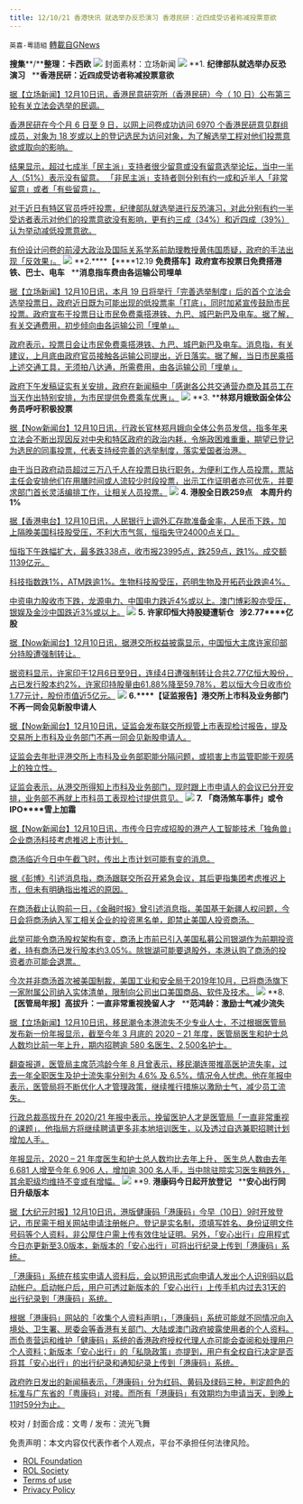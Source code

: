```yaml
---
title: 12/10/21 香港快讯 就选举办反恐演习 香港民研：近四成受访者称减投票意欲
---
```

`英喜-粵語組` [轉載自GNews](https://gnews.org/zh-hans/1740056/)

**搜集****/****整理：卡西欧**
![](https://assets.gnews.org/wp-content/uploads/2021/12/1210fenmian.jpg)
封面素材：立场新闻
![](https://assets.gnews.org/wp-content/uploads/2021/12/Screen-Shot-2021-12-10-at-10.08.39-AM.png)
**1. ****纪律部队就选举办反恐演习****   ****香港民研：近四成受访者称减投票意欲**

[据【立场新闻】12月10日讯，香港民意研究所（香港民研）今（ 10 日）公布第三轮有关立法会选举的民调。](https://www.thestandnews.com/politics/ab紀律部隊就選舉辦反恐演習-香港民研近四成受訪者稱減投票意欲)

[香港民研在今个月 6 日至 9 日，以网上问卷成功访问 6970 个香港民研意见群组成员，对象为 18 岁或以上的登记选民为访问对象，为了解选举工程对他们投票意欲或取向的影响。](https://www.thestandnews.com/politics/ab紀律部隊就選舉辦反恐演習-香港民研近四成受訪者稱減投票意欲)

[结果显示，超过七成半「民主派」支持者很少留意或没有留意选举论坛，当中一半人（51%）表示没有留意。 「非民主派」支持者则分别有约一成和近半人「非常留意」或者「有些留意」。](https://www.thestandnews.com/politics/ab紀律部隊就選舉辦反恐演習-香港民研近四成受訪者稱減投票意欲)

[对于近日有特区官员呼吁投票，纪律部队就选举进行反恐演习，对此分别有约一半受访者表示对他们的投票意欲没有影响，更有约三成（34%）和近四成（39%）认为举动减低投票意欲。](https://www.thestandnews.com/politics/ab紀律部隊就選舉辦反恐演習-香港民研近四成受訪者稱減投票意欲)

[有份设计问卷的前浸大政治及国际关系学系前助理教授黄伟国质疑，政府的手法出现「反效果」。](https://www.thestandnews.com/politics/ab紀律部隊就選舉辦反恐演習-香港民研近四成受訪者稱減投票意欲)
![](https://assets.gnews.org/wp-content/uploads/2021/12/Screen-Shot-2021-12-10-at-10.09.01-AM.png)
**2.****【****12.19 ****免费搭车】政府宣布投票日免费搭港铁、巴士、电车****   ****消息指车费由各运输公司埋单**

[据【立场新闻】12月10日讯，本月 19 日将举行「完善选举制度」后的首个立法会选举投票日，政府近日既为可能出现的低投票率「打底」，同时加紧宣传鼓励市民投票。政府宣布于投票日让市民免费乘搭港铁、九巴、城巴新巴及电车。据了解，有关交通费用，初步倾向由各运输公司「埋单」。](https://www.thestandnews.com/politics/立法會爭位傳媒引消息政府擬投票日讓市民免費搭車-包括港鐵九巴城巴新巴電車)

[政府表示，投票日会让市民免费乘搭港铁、九巴、城巴新巴及电车。消息指，有关建议，上月底由政府官员接触各运输公司提出，近日落实。据了解，当日市民乘搭上述交通工具，无须拍八达通，所需费用，由各运输公司「埋单」。](https://www.thestandnews.com/politics/立法會爭位傳媒引消息政府擬投票日讓市民免費搭車-包括港鐵九巴城巴新巴電車)

[政府下午发稿证实有关安排，政府在新闻稿中「感谢各公共交通营办商及其员工在当天作出特别安排，为市民提供免费乘车优惠」。](https://www.thestandnews.com/politics/立法會爭位傳媒引消息政府擬投票日讓市民免費搭車-包括港鐵九巴城巴新巴電車)
![](https://assets.gnews.org/wp-content/uploads/2021/12/Screen-Shot-2021-12-10-at-10.09.13-AM.png)
**3. ****林郑月娥致函全体公务员呼吁积极投票**

[据【Now新闻台】12月10日讯，行政长官林郑月娥向全体公务员发信，指多年来立法会不断出现因反对中央和特区政府的政治内耗，令施政困难重重，期望已登记为选民的同事投票，代表支持经完善的选举制度，落实爱国者治港。](https://news.now.com/home/local/player?newsId=459542)

[由于当日政府动员超过三万八千人在投票日执行职务，为便利工作人员投票，票站主任会安排他们在用膳时间或人流较少时段投票，出示工作证明者亦可优先，并要求部门首长灵活编排工作，让相关人员投票。](https://news.now.com/home/local/player?newsId=459542)
![](https://assets.gnews.org/wp-content/uploads/2021/12/Screen-Shot-2021-12-10-at-10.09.24-AM.png)
**4. ****港股全日跌****259****点　本周升约****1%**

[据【香港电台】12月10日讯，人民银行上调外汇存款准备金率，人民币下跌，加上隔晚美国科技股受压，不利大市气氛，恒指失守24000点关口。](https://news.rthk.hk/rthk/ch/component/k2/1623664-20211210.htm)

[恒指下午跌幅扩大，最多跌338点，收市报23995点，跌259点，跌1%。成交额1139亿元。](https://news.rthk.hk/rthk/ch/component/k2/1623664-20211210.htm)

[科技指数跌1%，ATM跌逾1%。生物科技股受压，药明生物及开拓药业跌逾4%。](https://news.rthk.hk/rthk/ch/component/k2/1623664-20211210.htm)

[中资电力股收市下跌，龙源电力、中国电力跌近4%或以上。澳门博彩股亦受压，银娱及金沙中国跌近3%或以上。](https://news.rthk.hk/rthk/ch/component/k2/1623664-20211210.htm)
![](https://assets.gnews.org/wp-content/uploads/2021/12/Screen-Shot-2021-12-10-at-10.09.32-AM.png)
**5. ****许家印恒大持股疑遭斩仓****   ****涉****2.77****亿股**

[据【Now新闻台】12月10日讯，据港交所权益披露显示，中国恒大主席许家印部分持股遭强制转让。](https://news.now.com/home/finance/player?newsId=459549)

[据资料显示，许家印于12月6日至9日，连续4日遭强制转让合共2.77亿恒大股份，占已发行股本约2%，许家印持股量由61.88%降至59.78%，若以恒大今日收市价1.77元计，股份市值近5亿元。](https://news.now.com/home/finance/player?newsId=459549)
![](https://assets.gnews.org/wp-content/uploads/2021/12/Screen-Shot-2021-12-10-at-10.09.41-AM.png)
**6.****【证监报告】港交所上市科及业务部门不再一同会见新股申请人**

[据【Now新闻台】12月10日讯，证监会发布联交所规管上市表现检讨报告，提及交易所上市科及业务部门不再一同会见新股申请人。](https://news.now.com/home/finance/player?newsId=459550)

[证监会去年批评港交所上市科及业务部职能分隔问题，或损害上市监管职能于观感上的独立性。](https://news.now.com/home/finance/player?newsId=459550)

[证监会表示，从港交所得知上市科及业务部门，现时跟上市申请人的会议已分开安排，业务部不再就上市科员工表现检讨提供意见。](https://news.now.com/home/finance/player?newsId=459550)
![](https://assets.gnews.org/wp-content/uploads/2021/12/Screen-Shot-2021-12-10-at-10.09.50-AM.png)
**7. ****「商汤煞车事件」或令****IPO****雪上加霜**

[据【Now新闻台】12月10日讯，市传今日完成招股的港产人工智能技术「独角兽」企业商汤科技考虑推迟上市计划。](https://news.now.com/home/finance/player?newsId=459551)

[商汤临近今日中午截飞时，传出上市计划可能有变的消息。](https://news.now.com/home/finance/player?newsId=459551)

[据《彭博》引述消息指，商汤跟联交所召开紧急会议，其后更指集团考虑推迟上市，但未有明确指出推迟的原因。](https://news.now.com/home/finance/player?newsId=459551)

[在商汤截止认购前一日，《金融时报》曾引述消息指，美国基于新疆人权问题，今日会将商汤纳入军工相关企业的投资黑名单，即禁止美国人投资商汤。](https://news.now.com/home/finance/player?newsId=459551)

[此举可能令商汤股权架构有变，商汤上市前已引入美国私募公司银湖作为前期投资者，持有商汤已发行股本约3.05%。除银湖可能要退股外，本港认购了商汤的投资者亦可能会退票。](https://news.now.com/home/finance/player?newsId=459551)

[今次并非商汤首次被美国制裁，美国工业和安全局于2019年10月，已将商汤旗下一家附属公司纳入实体清单，限制向公司出口美国商品、软件及技术。](https://news.now.com/home/finance/player?newsId=459551)
![](https://assets.gnews.org/wp-content/uploads/2021/12/Screen-Shot-2021-12-10-at-10.10.07-AM.png)
**8.****【医管局年报】高拔升：一直非常重视挽留人才****   ****范鸿龄：激励士气减少流失**

[据【立场新闻】12月10日讯，移民潮令本港流失不少专业人士，不过根据医管局发布新一份年报显示，截至今年 3 月底的 2020 – 21 年度，医管局医生和护士总人数均比前一年上升，期内招聘逾 580 名医生、2,500名护士。](https://www.thestandnews.com/society/a_移民潮下-醫管局年報醫護士人數比去年上升-高拔陞一直非常重視挽留人才)

[翻查报道，医管局主席范鸿龄今年 8 月曾表示，移民潮连带推高医护流失率，过去一年全职医生及护士流失率分别为 4.6% 及 6.5%，情况令人忧虑。他在年报中表示，医管局将不断优化人才管理政策，继续推行措施以激励士气，减少员工流失。](https://www.thestandnews.com/society/a_移民潮下-醫管局年報醫護士人數比去年上升-高拔陞一直非常重視挽留人才)

[行政总裁高拔升在 2020/21 年报中表示，挽留医护人才是医管局「一直非常重视的课题」．他指局方将继续聘请更多非本地培训医生，以及透过自选兼职招聘计划增加人手。](https://www.thestandnews.com/society/a_移民潮下-醫管局年報醫護士人數比去年上升-高拔陞一直非常重視挽留人才)

[年报显示，2020 – 21 年度医生和护士总人数均比去年上升， 医生总人数由去年 6,681 人增至今年 6,906 人，增加逾 300 名人手，当中除驻院实习医生稍跌外，其余职级均维持不变或有增幅。](https://www.thestandnews.com/society/a_移民潮下-醫管局年報醫護士人數比去年上升-高拔陞一直非常重視挽留人才)
![](https://assets.gnews.org/wp-content/uploads/2021/12/Screen-Shot-2021-12-10-at-10.10.17-AM.png)
**9. ****港康码今日起开放登记****   ****安心出行同日升级版本**

[据【大纪元时报】12月10日讯，港版健康码「港康码」今早（10日）9时开放登记，市民需于相关网站申请注册帐户。登记是实名制，须填写姓名、身份证明文件号码等个人资料，非公屋住户需上传有效住址证明。另外，「安心出行」应用程式今日亦更新至3.0版本，新版本的「安心出行」可将出行纪录上传到「港康码」系统。](https://hk.epochtimes.com/news/2021-12-10/75322700)

[「港康码」系统在核实申请人资料后，会以短讯形式向申请人发出个人识别码以启动帐户。启动帐户后，用户可透过新版本的「安心出行」上传手机内过去31天的出行纪录到「港康码」系统。](https://hk.epochtimes.com/news/2021-12-10/75322700)

[根据「港康码」网站的「收集个人资料声明」，「港康码」系统可能就不同情况向入境处、卫生署、房委会等香港有关部门、大陆或澳门政府披露使用者的个人资料。而负责营运和维护「健康码」系统的香港政府授权代理人亦可能会查阅和处理用户个人资料；新版本「安心出行」的「私隐政策」亦提到，用户有全权自行决定是否将其「安心出行」的出行纪录和通知纪录上传到「港康码」系统。](https://hk.epochtimes.com/news/2021-12-10/75322700)

[政府昨日发出的新闻稿表示，「港康码」分为红码、黄码及绿码三种，判定颜色的标准与广东省的「粤康码」对接。而所有「港康码」有效期均为申请当天，到晚上11时59分为止。](https://hk.epochtimes.com/news/2021-12-10/75322700)

校对 / 封面合成：文粤 / 发布：流光飞舞

 

免责声明：本文内容仅代表作者个人观点，平台不承担任何法律风险。

- [ROL Foundation](https://rolfoundation.org/)
- [ROL Society](https://rolsociety.org/)
- [Terms of use](https://gnews.org/terms-of-use-3/)
- [Privacy Policy](https://gnews.org/privacy-policy/)
